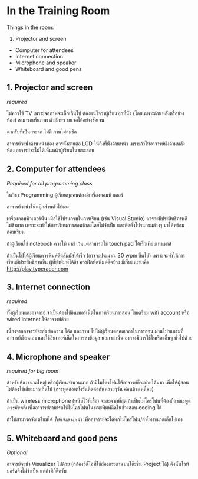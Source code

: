 # In the Training Room

Things in the room: 

1. Projector and screen
- Computer for attendees
- Internet connection
- Microphone and speaker
- Whiteboard and good pens

## 1. Projector and screen

*required*

ไม่ควรใช้ TV เพราะจอภาพจะเล็กเกินไป ต้องแน่ใจว่าผู้เรียนทุกที่นั่ง (โดยเฉพาะด้านหลังหรือข้างห้อง) สามารถเห็นภาพ ตัวอักษร บนจอได้อย่างชัดเจน

ฉากรับที่เป็นกระจก ไม่ดี ภาพไม่คมชัด

อาจารย์จะนั่งด้านหน้าห้อง ควรตั้งสายต่อ LCD ให้ถึงที่นั่งด้านหน้า
เพราะถ้าให้อาจารย์นั่งด้านหลังห้อง อาจารย์จะไม่ได้เห็นหน้าผู้เรียนในขณะสอน

## 2. Computer for attendees

*Required for all programming class*

ในวิชา Programming ผู้เรียนทุกคนต้องมีเครื่องคอมพิวเตอร์

อาจารย์จะนำโน๊ตบุ๊กส่วนตัวไปเอง

เครื่องคอมพิวเตอร์นั้น เมื่อใช้โปรแกรมในการเรียน 
(เช่น Visual Studio) ควรจะมีประสิทธิภาพดี ไม่ช้ามาก 
เพราะจะทำให้การเรียนการสอนช้าลงโดยไม่จำเป็น 
และติดตั้งโปรแกรมต่างๆ มาให้พร้อมก่อนเรียน

ถ้าผู้เรียนใช้ notebook ควรใช้เมาส์ 
เว้นแต่สามารถใช้ touch pad ได้เร็วเทียบเท่าเมาส์

ถ้าเป็นไปได้ผู้เรียนควรพิมพ์ดีดสัมผัสได้เร็ว (อาจจะประมาณ 30 wpm ขึ้นไป) 
เพราะจะทำให้การเรียนมีประสิทธิภาพขึ้น 
ผู้ที่ยังพิมพ์ได้ช้า ควรฝึกหัดพิมพ์ดีดบ้าง 
มีเว็บแนะนำคือ http://play.typeracer.com

## 3. Internet connection
*required*

ทั้งผู้เรียนและอาจารย์ จำเป็นต้องใช้อินเทอร์เน็ตในการเรียนการสอน 
ให้เตรียม wifi account หรือ wired internet ให้อาจารย์ด้วย

เนื่องจากอาจารย์จะส่ง ข้อความ โค้ด และภาพ 
ไปให้ผู้เรียนตลอดเวลาในการสอน ผ่านโปรแกรมที่อาจารย์เขียนเอง 
และใช้อินเทอร์เน็ตในการส่งข้อมูล นอกจากนั้น 
อาจจะมีการใช้ในเรื่องอื่นๆ ทั่วไปด้วย


## 4. Microphone and speaker
*required for big room*

สำหรับห้องขนาดใหญ่ หรือผู้เรียนจำนวนมาก ถ้ามีไมโครโฟนให้อาจารย์ก็จะช่วยได้มาก 
เพื่อให้ผู้สอนไม่ต้องใช้เสียงมากเกินไป (การพูดสอนทั้งวันติดต่อกันหลายๆวัน ค่อนข้างเหนื่อย)

ถ้าเป็น wireless microphone (หนีบไว้ที่เสื้อ) จะสะดวกที่สุด 
ถ้าเป็นไมโครโฟนที่ต้องถือขณะพูด _ควรมีขาตั้ง_ 
เพื่ออาจารย์สามารถใช้ไมโครโฟนในขณะพิมพ์ดีดในช่วงสอน coding ได้

ถ้าไม่สามารถจัดเตรียมได้ _ให้แจ้งล่วงหน้า_ 
เพื่ออาจารย์จะได้พกไมโครโฟน/ลำโพงขนาดเล็กไปเอง

## 5. Whiteboard and good pens
*Optional*

อาจารย์จะนำ Visualizer ไปด้วย 
(กล้องวิดีโอที่ใช้ส่องกระดาษบนโต๊ะขึ้น Project ได้)
ดังนั้นไวท์บอร์ดจึงไม่จำเป็น แต่ถ้ามีก็ดีครับ
 